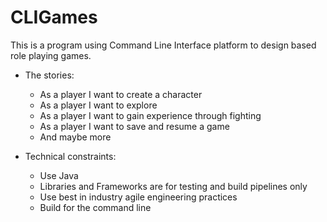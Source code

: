 # CLIGames
This is a program using Command Line Interface platform to design based role playing games.

* The stories:

  * As a player I want to create a character
  * As a player I want to explore
  * As a player I want to gain experience through fighting
  * As a player I want to save and resume a game
  * And maybe more
  
* Technical constraints:

  * Use Java
  * Libraries and Frameworks are for testing and build pipelines only
  * Use best in industry agile engineering practices
  * Build for the command line
